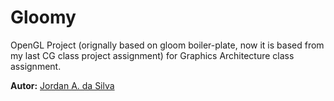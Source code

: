# Gloomy
OpenGL Project (orignally based on gloom boiler-plate, now it is based from my last CG class project assignment) for Graphics Architecture class assignment.

**Autor:** [Jordan A. da Silva](https://king-fahrenheit.itch.io/)